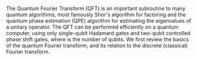 The Quantum Fourier Transform (QFT) is an important subroutine to many quantum algorithms, most famously Shor's algorithm for factoring and the quantum phase estimation (QPE) algorithm for estimating the eigenvalues of a unitary operator. The QFT can be performed efficiently on a quantum computer, using only single-qubit Hadamard gates and two-qubit controlled phase shift gates, where is the number of qubits. We first review the basics of the quantum Fourier transform, and its relation to the discrete (classical) Fourier transform.

<!--
[metadata-name]: Quantum Fourier Transformation
[metadata-url]: https://github.com/aws-samples/amazon-braket-algorithm-library/tree/main/src/braket/experimental/algorithms/quantum_fourier_transform
-->


